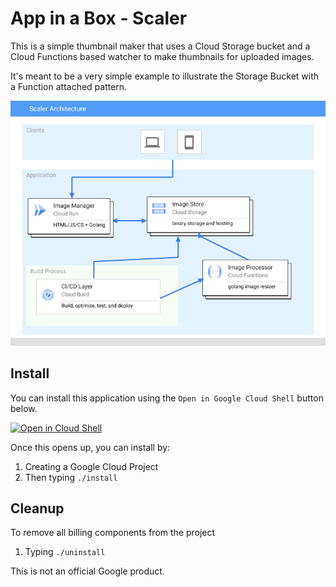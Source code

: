 # App in a Box - Scaler 

This is a simple thumbnail maker that uses a Cloud Storage bucket and a Cloud 
Functions based watcher to make thumbnails for uploaded images. 

It's meant to be a very simple example to illustrate the Storage Bucket with a 
Function attached pattern. 

![Scaler architecture](/architecture.png)

## Install
You can install this application using the `Open in Google Cloud Shell` button 
below. 

<a href="https://ssh.cloud.google.com/cloudshell/editor?cloudshell_git_repo=https%3A%2F%2Fgithub.com%2FGoogleCloudPlatform%2Fappinabox_scaler&cloudshell_print=install.txt&cloudshell_open_in_editor=README.md">
        <img alt="Open in Cloud Shell" src="https://gstatic.com/cloudssh/images/open-btn.svg">
</a>

Once this opens up, you can install by: 
1. Creating a Google Cloud Project
1. Then typing `./install`

## Cleanup 
To remove all billing components from the project
1. Typing `./uninstall`


This is not an official Google product.